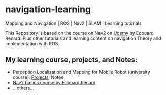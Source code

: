 # navigation-learning
Mapping and Navigation | ROS | Nav2 | SLAM | Learning tutorials

This Repository is based on the course on Nav2 on [Udemy](https://www.udemy.com/course/ros2-nav2-stack/?srsltid=AfmBOooiAWhc3jH4Gwttw345eHEBR6KJ7WLRfCRzbN5M8y_iSPS0GvtT&couponCode=KEEPLEARNING) by Edouard Renard. 
Plus other tutorials and learning content on navigation Theory and implementation with ROS.

## My learning course, projects, and Notes: 
- Perception Localization and Mapping for Mobile Robot (university course): [Projects](https://github.com/AlePuglisi/perception-localization-mapping-projects), Notes
- [Nav2 basics course by Edouard Renard](https://github.com/AlePuglisi/navigation-learning/tree/main/nav2-course)
- ...others...

